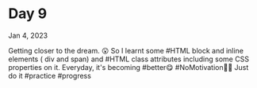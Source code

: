 # Day 9

Jan 4, 2023

Getting closer to the dream. 😮
So I learnt some #HTML block and inline elements ( div and span) and #HTML class attributes including some CSS properties on it.
Everyday, it's becoming #better😋
#NoMotivation🙅‍♂️ Just do it
#practice #progress